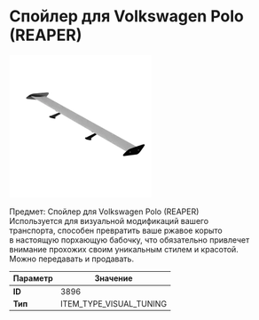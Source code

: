 # Спойлер для Volkswagen Polo (REAPER)

![Item Image](../img/3896.webp?raw=true)

Предмет: Спойлер для Volkswagen Polo (REAPER)<br>Используется для визуальной модификаций вашего<br>транспорта, способен превратить ваше ржавое корыто<br>в настоящую порхающую бабочку, что обязательно привлечет<br>внимание прохожих своим уникальным стилем и красотой.<br>Можно передавать и продавать.


| Параметр | Значение |
|----------|----------|
| **ID** | 3896 |
| **Тип** | ITEM_TYPE_VISUAL_TUNING |

